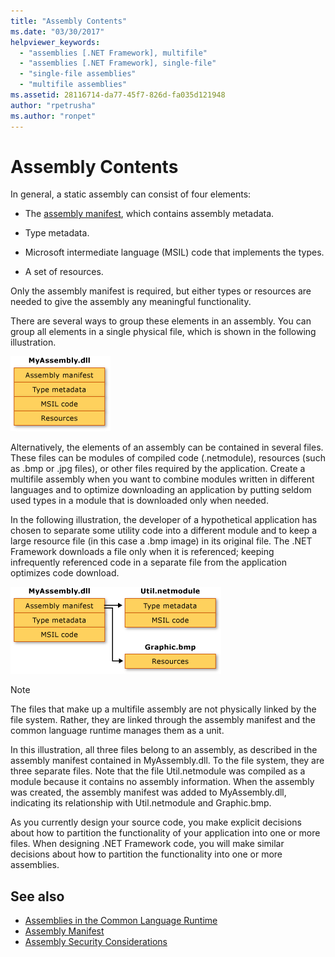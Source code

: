 ```yaml
---
title: "Assembly Contents"
ms.date: "03/30/2017"
helpviewer_keywords: 
  - "assemblies [.NET Framework], multifile"
  - "assemblies [.NET Framework], single-file"
  - "single-file assemblies"
  - "multifile assemblies"
ms.assetid: 28116714-da77-45f7-826d-fa035d121948
author: "rpetrusha"
ms.author: "ronpet"
---
```

# Assembly Contents
In general, a static assembly can consist of four elements:  
  
- The [assembly manifest](assembly-manifest.md), which contains assembly metadata.  
  
- Type metadata.  
  
- Microsoft intermediate language (MSIL) code that implements the types.  
  
- A set of resources.  
  
 Only the assembly manifest is required, but either types or resources are needed to give the assembly any meaningful functionality.  
  
 There are several ways to group these elements in an assembly. You can group all elements in a single physical file, which is shown in the following illustration.  
  
 ![Diagram that shows a single-file assembly called MyAssembly.dll.](./media/assembly-contents/single-file-assembly.gif)  
  
 Alternatively, the elements of an assembly can be contained in several files. These files can be modules of compiled code (.netmodule), resources (such as .bmp or .jpg files), or other files required by the application. Create a multifile assembly when you want to combine modules written in different languages and to optimize downloading an application by putting seldom used types in a module that is downloaded only when needed.  
  
 In the following illustration, the developer of a hypothetical application has chosen to separate some utility code into a different module and to keep a large resource file (in this case a .bmp image) in its original file. The .NET Framework downloads a file only when it is referenced; keeping infrequently referenced code in a separate file from the application optimizes code download.  
  
 ![Diagram that shows a multifile assembly.](./media/assembly-contents/multifile-assembly-diagram.gif) 
  
> [!NOTE]
>  The files that make up a multifile assembly are not physically linked by the file system. Rather, they are linked through the assembly manifest and the common language runtime manages them as a unit.  
  
 In this illustration, all three files belong to an assembly, as described in the assembly manifest contained in MyAssembly.dll. To the file system, they are three separate files. Note that the file Util.netmodule was compiled as a module because it contains no assembly information. When the assembly was created, the assembly manifest was added to MyAssembly.dll, indicating its relationship with Util.netmodule and Graphic.bmp.  
  
 As you currently design your source code, you make explicit decisions about how to partition the functionality of your application into one or more files. When designing .NET Framework code, you will make similar decisions about how to partition the functionality into one or more assemblies.  
  
## See also

- [Assemblies in the Common Language Runtime](assemblies-in-the-common-language-runtime.md)
- [Assembly Manifest](assembly-manifest.md)
- [Assembly Security Considerations](assembly-security-considerations.md)
